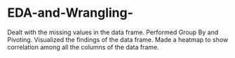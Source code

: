 # EDA-and-Wrangling-
Dealt with the missing values in the data frame.
Performed Group By and Pivoting.
Visualized the findings of the data frame.
Made a heatmap to show correlation among all the columns of the data frame.

